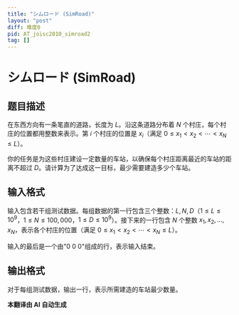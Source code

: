 ```yaml
---
title: "シムロード (SimRoad)"
layout: "post"
diff: 难度0
pid: AT_joisc2010_simroad2
tag: []
---
```


# シムロード (SimRoad)

## 题目描述

在东西方向有一条笔直的道路，长度为 $L$。沿这条道路分布着 $N$ 个村庄，每个村庄的位置都用整数来表示。第 $i$ 个村庄的位置是 $x_i$（满足 $0 \le x_1 < x_2 < \cdots < x_N \le L$）。

你的任务是为这些村庄建设一定数量的车站，以确保每个村庄距离最近的车站的距离不超过 $D$。请计算为了达成这一目标，最少需要建造多少个车站。

## 输入格式

输入包含若干组测试数据。每组数据的第一行包含三个整数：$L, N, D$（$1 \le L \le 10^9$，$1 \le N \le 100,000$，$1 \le D \le 10^9$）。接下来的一行包含 $N$ 个整数 $x_1, x_2, \ldots, x_N$，表示各个村庄的位置（满足 $0 \le x_1 < x_2 < \cdots < x_N \le L$）。

输入的最后是一个由"0 0 0"组成的行，表示输入结束。

## 输出格式

对于每组测试数据，输出一行，表示所需建造的车站最少数量。

 **本翻译由 AI 自动生成**

